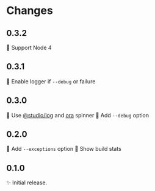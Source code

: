# Changes

## 0.3.2

🙈 Support Node 4

## 0.3.1

🐛 Enable logger if `--debug` or failure

## 0.3.0

🍏 Use [@studio/log][] and [ora][] spinner
🍏 Add `--debug` option

[@studio/log]: https://github.com/javascript-studio/studio-log
[ora]: https://github.com/sindresorhus/ora

## 0.2.0

🍏 Add `--exceptions` option
🍏 Show build stats

## 0.1.0

✨ Initial release.
